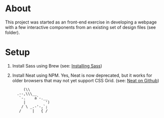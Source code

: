 # About
This project was started as an front-end exercise in developing a webpage with a few interactive components from an existing set of design files (see folder).

# Setup
1. Install Sass using Brew (see: [Installing Sass](https://sass-lang.com/install))
2. Install Neat using NPM. Yes, Neat is now deprecated, but it works for older browsers that may not yet support CSS Grid. (see: [Neat on Github](https://github.com/thoughtbot/neat))

         
            (\\
         .--,\\\__
          `-.    a`-.__
            |         ')
           / \ _.-'-,`;
          /     |   { /
